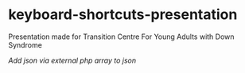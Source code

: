 # keyboard-shortcuts-presentation
Presentation made for Transition Centre For Young Adults with Down Syndrome

_Add json via external php array to json_
